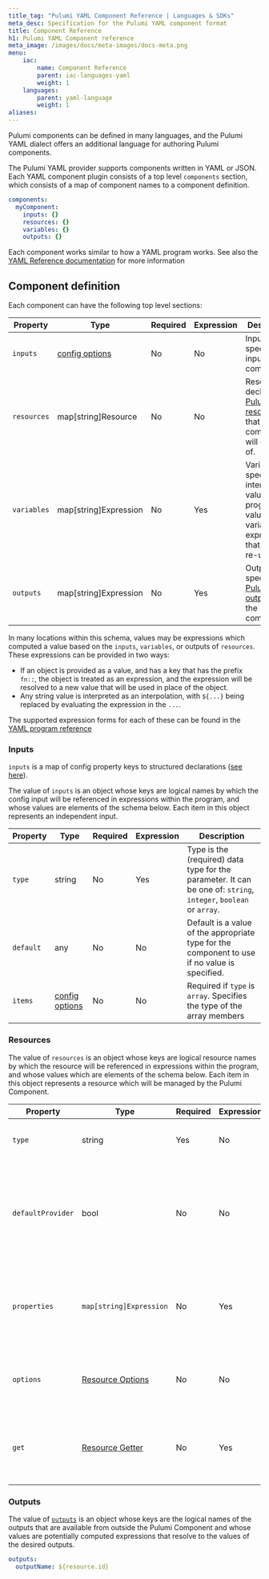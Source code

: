 ```yaml
---
title_tag: "Pulumi YAML Component Reference | Languages & SDKs"
meta_desc: Specification for the Pulumi YAML component format
title: Component Reference
h1: Pulumi YAML Component reference
meta_image: /images/docs/meta-images/docs-meta.png
menu:
    iac:
        name: Component Reference
        parent: iac-languages-yaml
        weight: 1
    languages:
        parent: yaml-language
        weight: 1
aliases:
---
```


Pulumi components can be defined in many languages, and the Pulumi YAML dialect offers an additional language for authoring Pulumi components.

The Pulumi YAML provider supports components written in YAML or JSON. Each YAML component plugin consists of a top level `components` section, which consists of a map of component names to a component definition.

```yaml
components:
  myComponent:
    inputs: {}
    resources: {}
    variables: {}
    outputs: {}
```

Each component works similar to how a YAML program works.  See also the [YAML Reference documentation](/docs/iac/languages-sdks/yaml/yaml-language-reference/) for more information

## Component definition

Each component can have the following top level sections:

| Property | Type | Required | Expression | Description |
| - | - | - | - | - |
| `inputs` | [config options](/docs/reference/pulumi-yaml/#config-options) | No | No | Inputs specifies the inputs to the components. |
| `resources` | map[string]Resource | No | No | Resources declares the [Pulumi resources](/docs/concepts/resources/) that the component will consist of. |
| `variables` | map[string]Expression | No | Yes | Variables specifies intermediate values of the program, the values of variables are expressions that can be re-used. |
| `outputs` | map[string]Expression | No | Yes | Outputs specifies the [Pulumi stack outputs](/docs/concepts/stack#outputs) of the component. |

In many locations within this schema, values may be expressions which computed a value based on the `inputs`, `variables`, or outputs of `resources`.  These expressions can be provided in two ways:

* If an object is provided as a value, and has a key that has the prefix `fn::`, the object is treated as an expression, and the expression will be resolved to a new value that will be used in place of the object.
* Any string value is interpreted as an interpolation, with `${...}` being replaced by evaluating the expression in the `...`.

The supported expression forms for each of these can be found in the [YAML program reference](/docs/iac/languages-sdks/yaml/yaml-language-reference/)

### Inputs

`inputs` is a map of config property keys to structured declarations ([see here](/docs/reference/pulumi-yaml/#config-options)).

The value of `inputs` is an object whose keys are logical names by which the config input will be referenced in expressions within the program, and whose values are elements of the schema below.  Each item in this object represents an independent input.

| Property | Type | Required | Expression | Description |
| - | - | - | - | - |
| `type` | string | No | Yes | Type is the (required) data type for the parameter. It can be one of: `string`, `integer`, `boolean` or `array`. |
| `default` | any | No | No | Default is a value of the appropriate type for the component to use if no value is specified. |
| `items` | [config options](/docs/reference/pulumi-yaml/#config-options) | No | No | Required if `type` is `array`. Specifies the type of the array members |

### Resources

The value of `resources` is an object whose keys are logical resource names by which the resource will be referenced in expressions within the program, and whose values which are elements of the schema below.  Each item in this object represents a resource which will be managed by the Pulumi Component.

| Property  |  Type | Required | Expressions | Description |
|- | - | - | - | - |
| `type` | string | Yes | No | Type is the Pulumi type token for this resource. |
| `defaultProvider` | bool | No | No | DefaultProvider specifies if a provider should be used for resources without an explicit one set. Set only on provider resources. |
| `properties` | `map[string]Expression` | No | Yes | Properties contains the primary resource-specific keys and values to initialize the resource state. |
| `options` | [Resource Options](/docs/iac/languages-sdks/yaml/yaml-language-reference/#resource-options) | No | No | Options contains all resource options supported by Pulumi. |
| `get` | [Resource Getter](/docs/iac/languages-sdks/yaml/yaml-language-reference/#resource-getter) | No | Yes | A getter function for the resource. Supplying `get` is mutually exclusive to `properties`. |

### Outputs

The value of [`outputs`](https://www.pulumi.com/docs/concepts/stack/#outputs) is an object whose keys are the logical names of the outputs that are available from outside the Pulumi Component and whose values are potentially computed expressions that resolve to the values of the desired outputs.

```yaml
outputs:
  outputName: ${resource.id}
```
